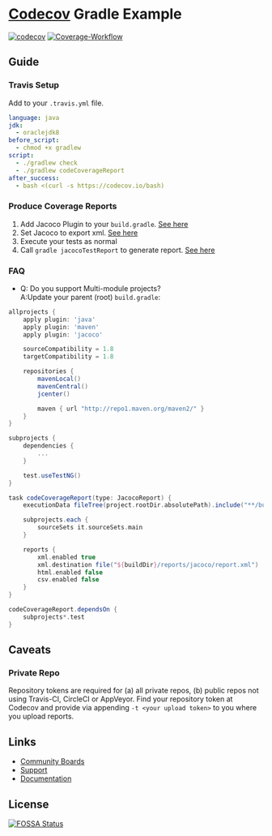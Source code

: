 # [Codecov](https://codecov.io) Gradle Example

[![codecov](https://codecov.io/gh/glozanoa/example-gradle/branch/master/graph/badge.svg?token=MWQ7JLRCMK)](https://codecov.io/gh/glozanoa/example-gradle)
[![Coverage-Workflow](https://github.com/glozanoa/example-gradle/actions/workflows/coverage.yml/badge.svg)](https://github.com/glozanoa/example-gradle/actions/workflows/coverage.yml)




## Guide
### Travis Setup

Add to your `.travis.yml` file.
```yml
language: java
jdk:
  - oraclejdk8
before_script:
  - chmod +x gradlew
script:
  - ./gradlew check
  - ./gradlew codeCoverageReport
after_success:
  - bash <(curl -s https://codecov.io/bash)
```

### Produce Coverage Reports
1. Add Jacoco Plugin to your `build.gradle`. [See here](https://github.com/codecov/example-gradle/blob/master/build.gradle#L5)
2. Set Jacoco to export xml. [See here](https://github.com/codecov/example-gradle/blob/master/build.gradle#L18-L23)
3. Execute your tests as normal
4. Call `gradle jacocoTestReport` to generate report. [See here](https://github.com/codecov/example-gradle/blob/65f88382659cf17c8693c3079941a12c8d004f03/circle.yml#L3)

### FAQ
- Q: Do you support Multi-module projects?<br/>A:Update your parent (root) `build.gradle`:
```groovy
allprojects {
    apply plugin: 'java'
    apply plugin: 'maven'
    apply plugin: 'jacoco'

    sourceCompatibility = 1.8
    targetCompatibility = 1.8

    repositories {
        mavenLocal()
        mavenCentral()
        jcenter()

        maven { url "http://repo1.maven.org/maven2/" }
    }
}

subprojects {
    dependencies {
        ...
    }

    test.useTestNG()
}

task codeCoverageReport(type: JacocoReport) {
    executionData fileTree(project.rootDir.absolutePath).include("**/build/jacoco/*.exec")

    subprojects.each {
        sourceSets it.sourceSets.main
    }

    reports {
        xml.enabled true
        xml.destination file("${buildDir}/reports/jacoco/report.xml")
        html.enabled false
        csv.enabled false
    }
}

codeCoverageReport.dependsOn {
    subprojects*.test
}
```

## Caveats
### Private Repo
Repository tokens are required for (a) all private repos, (b) public repos not using Travis-CI, CircleCI or AppVeyor. Find your repository token at Codecov and provide via appending `-t <your upload token>` to you where you upload reports.

## Links
- [Community Boards](https://community.codecov.io)
- [Support](https://codecov.io/support)
- [Documentation](https://docs.codecov.io)


## License
[![FOSSA Status](https://app.fossa.com/api/projects/git%2Bgithub.com%2Fcodecov%2Fexample-gradle.svg?type=large)](https://app.fossa.com/projects/git%2Bgithub.com%2Fcodecov%2Fexample-gradle?ref=badge_large)
